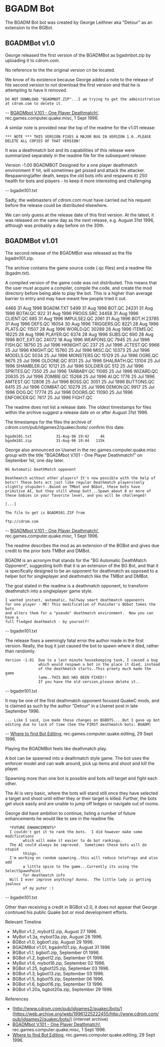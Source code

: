 # BGADM Bot

The BGADM Bot bot was created by George Leithner aka "Detour" as an extension to the BGBot.


## BGADMBot v1.0

George released the first version of the BGADMBot as bgadmbot.zip by uploading it to cdrom.com.

No reference to the the original version cn be located.

We know of its existence because George added a note to the release of hte second version to not download the first version and that he is attempting to have it removed.

	DO NOT DOWNLOAD "BGADMBOT.ZIP"...I am trying to get the administration at cdrom.com to delete it.

-- [BGADMbot V.101 - One Player Deathmatch!](https://groups.google.com/g/rec.games.computer.quake.misc/c/k-qn9Kkc2hc/m/6xgvnP1s4dAJ), rec.games.computer.quake.misc, 1 Sept 1996.

A similar note is provided near the top of the readme for the v1.01 release:

	*** NOTE *** THIS VERSION FIXES A MAJOR BUG IN VERSION 1.0..PLEASE DELETE ALL COPIES OF THAT VERSION!

It was a deathmatch bot and its capabilities of this release were summarized separately in the readme file for the subsequent release:

Version -1.00  BGADMBOT
        Designed for a one player deathmatch environment
        If hit, will sometimes get pissed and attack the attacker.
        Respawning(after death, keeps the old bots info and respawns it)
        250 health for bots and players - to keep it more interesting and
                challenging

-- bgadm101.txt

Sadly, the webmasters of cdrom.com must have carried out his request before the release could be distributed elsewhere.

We can only guess at the release date of this first version. At the latest, it was released on the same day as the next release, e.g. August 31st 1996, although was probably a day before on the 30th.



## BGADMBot v1.01

The second release of the BGADMBot was released as the file bgadm101.zip.

The archive contains the game source code (.qc files) and a readme file (bgadm.txt).

A compiled version of the game code was not distributed. This means that the user must acquire a compiler, compile the code, and create the mod directory before being able to play the bot. This is a higher than average barrier to entry and may have meant few people tried it out.

  4466 31 Aug  1996 BGADM.TXT
  5499 31 Aug  1996 BOT.QC
 24231 31 Aug  1996 BOTAI.QC
   922 31 Aug  1996 PROGS.SRC
 34458 31 Aug  1996 CLIENT.QC
   685 31 Aug  1996 IMPULSE2.QC
  2061 31 Aug  1996 BOT.H
 23785 31 Aug  1996 DEFS.QC
 16054 30 Aug  1996 TRIGGERS.QC
  8221 28 Aug  1996 PLATS.QC
 11507 28 Aug  1996 WORLD.QC
 30289 28 Aug  1996 ITEMS.QC
 18225 28 Aug  1996 PLAYER.QC
  6374 28 Aug  1996 SUBS.QC
   690 28 Aug  1996 BOT_EXT.QC
 24072 18 Aug  1996 WEAPONS.QC
  7945 25 Jul  1996 FISH.QC
 18750 25 Jul  1996 HKNIGHT.QC
   237 25 Jul  1996 JCTEST.QC
  9966 25 Jul  1996 KNIGHT.QC
 15760 25 Jul  1996 MISC.QC
 10373 25 Jul  1996 MODELS.QC
  5034 25 Jul  1996 MONSTERS.QC
 15129 25 Jul  1996 OGRE.QC
  9675 25 Jul  1996 OLDONE.QC
  8131 25 Jul  1996 SHALRATH.QC
 13104 25 Jul  1996 SHAMBLER.QC
 10121 25 Jul  1996 SOLDIER.QC
   512 25 Jul  1996 SPRITES.QC
  7350 25 Jul  1996 TARBABY.QC
 11085 25 Jul  1996 WIZARD.QC
 20635 25 Jul  1996 ZOMBIE.QC
 15268 25 Jul  1996 AI.QC
  1776 25 Jul  1996 AMTEST.QC
 12808 25 Jul  1996 BOSS.QC
  3051 25 Jul  1996 BUTTONS.QC
  6415 25 Jul  1996 COMBAT.QC
 10279 25 Jul  1996 DEMON.QC
  9917 25 Jul  1996 DOG.QC
 17774 25 Jul  1996 DOORS.QC
 11090 25 Jul  1996 ENFORCER.QC
  7617 25 Jul  1996 FIGHT.QC

The readme does not list a release date. The oldest timestamps for files within the archive suggest a release date on or after August 31st 1996.

The timestamps for the files the archive of cdrom.com/pub/idgames2/quakec/bots/ confirm this date.

	bgadm101.txt           31-Aug-96 19:42     4k
	bgadm101.zip           31-Aug-96 19:44   115k

George also announced on Usenet in the rec.games.computer.quake.misc group with the title "BGADMbot V.101 - One Player Deathmatch!" on September 1st, one day later.


	BG Automatic DeathMatch opponent

	Deathmatch without other players? It's now possible with the help of
	bots!! These bots act just like regular Deathmatch players(only
	slightly stupider)..Based on TMbot and BGbot, these bots have
	primitive AI, but they still whoop butt...Spawn about 8 or more of
	these babies in your favorite level, and you will be challenged!

	[...]

	The file to get is BGADM101.ZIP from

	ftp://cdrom.com

-- [BGADMbot V.101 - One Player Deathmatch!](https://groups.google.com/g/rec.games.computer.quake.misc/c/k-qn9Kkc2hc/m/6xgvnP1s4dAJ), rec.games.computer.quake.misc, 1 Sept 1996.

The readme describes the mod as an extension of the BGBot and gives due credit to the prior bots TMBot and DMBot.

BGADM is an acronym that stands for the "BG Automatic DeathMatch Opponent", suggesting both that it is an extension of the BG Bot, and that it is specifically designed to be an opponent for deathmatch as opposed to a helper bot for singleplayer and deathmatch like the TMBot and DMBot.

The goal stated in the readme is a deathmatch opponent, to transform deathmatch into a singleplayer game style.

	I wanted instant, automatic, halfway smart deathmatch opponents
	for one player - ME! This modification of Punisher's BGbot takes the bots
	and alters them for a "pseudo" deathmatch environment.  Now you can have a
	full fledged deathmatch - by yourself!

-- bgadm101.txt

The release fixes a seemingly fatal error the author made in the first version. Really, the bug it just caused the bot to spawn where it died, rather than randomly.

	Version -1.01  Due to a last minute housekeeping task, I caused a bug
	               which would respawn a bot in the place it died, instead
	               of the deathmatch starts..This preety much made the game
	               lame..THIS BUG HAS BEEN FIXED!!
	               If you have the old version,please delete it..

-- bgadm101.txt

It may be one of the first deathmatch opponent focused QuakeC mods, and is claimed as such by the author "Detour" in a Usenet post in late September 1996.

	... Like I said, ive made these changes on BGBOTS....But I gave up bot editing due to lack of time (See the FIRST deathmatch bots: BGADM)

-- [Where to find Bot Editing](https://groups.google.com/g/rec.games.computer.quake.editing/c/5f5Lczws_yc/m/gqwQKFHKRQsJ), rec.games.computer.quake.editing, 29 Sept 1996.

Playing the BGADMBot feels like deathmatch play.

A bot can be spawned into a deathmatch style game. The bot uses the enforcer model and can walk around, pick up items and shoot and kill the player.

Spawning more than one bot is possible and bots will target and fight each other.

The AI is very basic, where the bots will stand still once they have selected a target and shoot until either they or their target is killed. Further, the bots get stuck easily and are unable to jump off ledges or navigate out of rooms.

George did have ambition to continue, listing a number of future enhancements he would like to see in the readme file.

	  *FUTURE ENHANCEMENTS*
	  I couldn't get it to rank the bots.  I did however make some modifications
	        which will make it easier to do bot rankings.
	  The AI could always be improved.  Sometimes these bots will do stupid
	        things.
	  I'm working on random spawning..this will reduce telefrags and also add
	        a little spice to the game...Currently its using the SelectSpawnPoint
	        for deathmatch info
	  Will I ever improve anything? dunno.  The little lady is getting jealous
	        of my puter :)

-- bgadm101.txt

Other than receiving a credit in BGBot v2.0, it does not appear that George continued his public Quake bot or mod development efforts.



Relevant Timeline

* MyBot v1.2, mybot12.zip, August 27 1996.
* MyBot v1.3a, mybot13a.zip, August 28 1996.
* BGBot v1.0, bgbot1.zip, August 29 1996.
* BGADMBot v1.01, bgadm101.zip, August 31 1996
* BGBot v1.1, bgbot1.zip, September 01 1996.
* BGBot v1.2, bgbot12.zip, September 01 1996.
* MyBot v1.6, mybot16.zip, September 02 1996.
* BGBot v1.25, bgbot125.zip, September 03 1996.
* BGBot v1.3, bgbot13.zip, September 03 1996.
* BGBot v1.5, bgbot15.zip, September 06 1996.
* BGBot v1.6, bgbot16.zip, September 13 1996.
* BGBot v1.20a, bgbot20a.zip, September 29 1996.

References

* [http://www.cdrom.com/pub/idgames2/quakec/bots/](https://web.archive.org/web/19961225222455/http://www.cdrom.com/pub/idgames2/quakec/bots/) (internet archive)
* [BGADMbot V.101 - One Player Deathmatch!](https://groups.google.com/g/rec.games.computer.quake.misc/c/k-qn9Kkc2hc/m/6xgvnP1s4dAJ), rec.games.computer.quake.misc, 1 Sept 1996.
* [Where to find Bot Editing](https://groups.google.com/g/rec.games.computer.quake.editing/c/5f5Lczws_yc/m/gqwQKFHKRQsJ), rec.games.computer.quake.editing, 29 Sept 1996.

